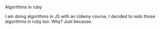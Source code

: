Algorithms in ruby

I am doing algorithms in JS with an Udemy course, I decided to redo those algorithms in ruby too.
Why? Just because.
